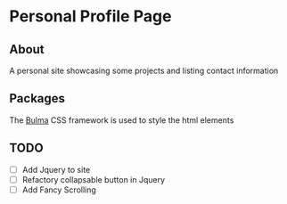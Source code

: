 # Personal Profile Page

## About

A personal site showcasing some projects and listing contact information

## Packages

The [Bulma](https://bulma.io/) CSS framework is used to style the html elements

## TODO

- [ ] Add Jquery to site
- [ ] Refactory collapsable button in Jquery 
- [ ] Add Fancy Scrolling 